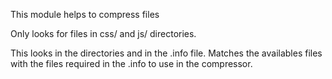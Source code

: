 This module helps to compress files

Only looks for files in css/ and js/ directories.

This looks in the directories and in the .info file. Matches the availables files with the files required in the .info to use in the compressor.